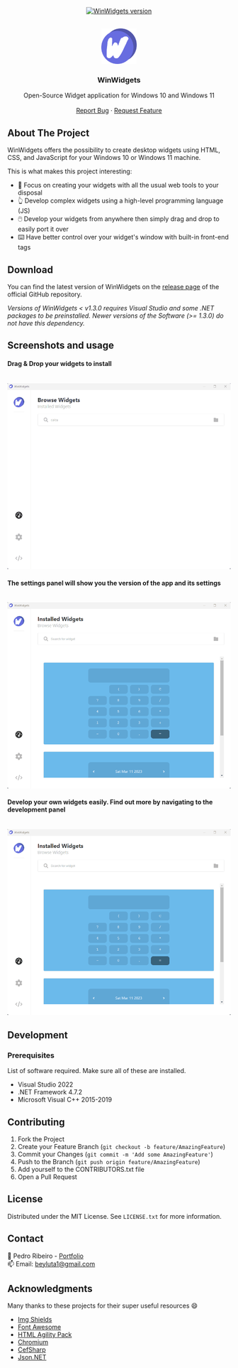 <div id="top"></div>

<p align="center">
  <a href="https://github.com/beyluta/WinWidgets">
    <img src="https://img.shields.io/badge/Version-1.3.0-green" alt="WinWidgets version" />
  </a>
</p>

<!-- PROJECT LOGO -->
<br />
<div align="center">
  <a href="https://github.com/beyluta/WinWidgets">
    <img src="Assets/icon.png" alt="Logo" width="80" height="80">
  </a>

  <h3 align="center">WinWidgets</h3>

  <p align="center">
    Open-Source Widget application for Windows 10 and Windows 11
    <br />
    <br />
    <a href="https://github.com/beyluta/WinWidgets/issues">Report Bug</a>
    ·
    <a href="https://github.com/beyluta/WinWidgets/issues">Request Feature</a>
  </p>
</div>

<!-- ABOUT THE PROJECT -->

## About The Project

WinWidgets offers the possibility to create desktop widgets using HTML, CSS, and JavaScript for your Windows 10 or Windows 11 machine.

This is what makes this project interesting:

- 🧰 Focus on creating your widgets with all the usual web tools to your disposal
- 👆 Develop complex widgets using a high-level programming language (JS)
- 🖱️ Develop your widgets from anywhere then simply drag and drop to easily port it over
- ⌨️ Have better control over your widget's window with built-in front-end tags

## Download
You can find the latest version of WinWidgets on the [release page](https://github.com/beyluta/WinWidgets/releases) of the official GitHub repository.

<i>Versions of WinWidgets < v1.3.0 requires Visual Studio and some .NET packages to be preinstalled. Newer versions of the Software (>= 1.3.0) do not have this dependency.</i>

## Screenshots and usage

#### Drag & Drop your widgets to install
   <br><img src="Assets/Images/open-widget.gif">

#### The settings panel will show you the version of the app and its settings
   <br><img src="Assets/Images/settings-widget.gif">
   
#### Develop your own widgets easily. Find out more by navigating to the development panel
   <br><img src="Assets/Images/dev-widget.gif">

<!-- GETTING STARTED -->

## Development

### Prerequisites

List of software required. Make sure all of these are installed.

- Visual Studio 2022
- .NET Framework 4.7.2
- Microsoft Visual C++ 2015-2019

<!-- CONTRIBUTING -->

## Contributing

1. Fork the Project
2. Create your Feature Branch (`git checkout -b feature/AmazingFeature`)
3. Commit your Changes (`git commit -m 'Add some AmazingFeature'`)
4. Push to the Branch (`git push origin feature/AmazingFeature`)
5. Add yourself to the CONTRIBUTORS.txt file
6. Open a Pull Request

<!-- LICENSE -->

## License

Distributed under the MIT License. See `LICENSE.txt` for more information.

<!-- CONTACT -->

## Contact

📎 Pedro Ribeiro - <a href="https://pedroribeiro.site">Portfolio</a>
<br>
📫 Email: beyluta1@gmail.com

<!-- ACKNOWLEDGMENTS -->

## Acknowledgments

Many thanks to these projects for their super useful resources 😄

- [Img Shields](https://shields.io)
- [Font Awesome](https://fontawesome.com)
- [HTML Agility Pack](https://html-agility-pack.net/)
- [Chromium](https://www.chromium.org/)
- [CefSharp](https://cefsharp.github.io/)
- [Json.NET](https://www.newtonsoft.com/json)
